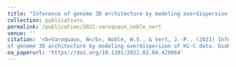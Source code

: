 ```yaml
---
title: "Inference of genome 3D architecture by modeling overdispersion of Hi-C data"
collection: publications
permalink: /publication/2021-varoquaux_noble_vert
venue: ''
citation: '<b>Varoquaux, N</b>, Noble, W.S., & Vert, J.-P.. (2021) Inference
of genome 3D architecture by modeling overdispersion of Hi-C data. bioRxiv'
oa_paperurl: 'https://doi.org/10.1101/2021.02.04.429864'
---
```


